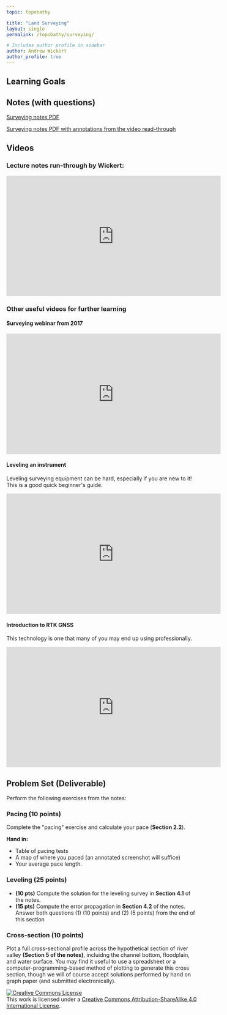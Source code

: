```yaml
---
topic: topobathy

title: "Land Surveying"
layout: single
permalink: /topobathy/surveying/

# Includes author profile in sidebar
author: Andrew Wickert
author_profile: true
---
```


## Learning Goals



## Notes (with questions)

[Surveying notes PDF](/assets/notes/01_Surveying.pdf)

[Surveying notes PDF with annotations from the video read-through](/assets/notes/01_Surveying_withNotes.pdf)

## Videos

### Lecture notes run-through by Wickert:

<iframe width="560" height="315" src="https://www.youtube.com/embed/yyRxw8VoJ8M" frameborder="0" allow="accelerometer; autoplay; clipboard-write; encrypted-media; gyroscope; picture-in-picture" allowfullscreen></iframe>

### Other useful videos for further learning

#### Surveying webinar from 2017

<iframe width="560" height="315" src="https://www.youtube.com/embed/bVSNkIcwgmg" frameborder="0" allow="accelerometer; autoplay; clipboard-write; encrypted-media; gyroscope; picture-in-picture" allowfullscreen></iframe>

#### Leveling an instrument

Leveling surveying equipment can be hard, especially if you are new to it! This is a good quick beginner's guide.

<iframe width="560" height="315" src="https://www.youtube.com/embed/j8poe2vvD2Q" frameborder="0" allow="accelerometer; autoplay; clipboard-write; encrypted-media; gyroscope; picture-in-picture" allowfullscreen></iframe>

#### Introduction to RTK GNSS

This technology is one that many of you may end up using professionally.

<iframe width="560" height="315" src="https://www.youtube.com/embed/pOuYdxBWVyU" frameborder="0" allow="accelerometer; autoplay; clipboard-write; encrypted-media; gyroscope; picture-in-picture" allowfullscreen></iframe>

## Problem Set (Deliverable)

Perform the following exercises from the notes:

### Pacing (10 points)

Complete the "pacing" exercise and calculate your pace (**Section 2.2**).

**Hand in:**
* Table of pacing tests
* A map of where you paced (an annotated screenshot will suffice)
* Your average pace length.

### Leveling (25 points)

* **(10 pts)** Compute the solution for the leveling survey in **Section 4.1** of the notes.
* **(15 pts)** Compute the error propagation in **Section 4.2** of the notes. Answer both questions (1) (10
points) and (2) (5 points) from the end of this section

### Cross-section (10 points)

Plot a full cross-sectional profile across the hypothetical section of river valley **(Section 5 of the notes)**, incluidng the channel bottom, floodplain, and water surface. You may find it useful to use a spreadsheet or a computer-programming-based method of plotting to generate this cross section, though we will of course accept solutions performed by hand on graph paper (and submitted electronically).


<a rel="license" href="http://creativecommons.org/licenses/by-sa/4.0/"><img alt="Creative Commons License" style="border-width:0" src="https://i.creativecommons.org/l/by-sa/4.0/88x31.png" /></a><br />This work is licensed under a <a rel="license" href="http://creativecommons.org/licenses/by-sa/4.0/">Creative Commons Attribution-ShareAlike 4.0 International License</a>.
